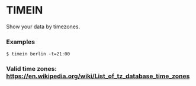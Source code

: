 # TIMEIN

Show your data by timezones.

### Examples

```
$ timein berlin -t=21:00
```

### Valid time zones: https://en.wikipedia.org/wiki/List_of_tz_database_time_zones